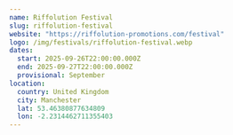 ```yaml
---
name: Riffolution Festival
slug: riffolution-festival
website: "https://riffolution-promotions.com/festival"
logo: /img/festivals/riffolution-festival.webp
dates:
  start: 2025-09-26T22:00:00.000Z
  end: 2025-09-27T22:00:00.000Z
  provisional: September
location:
  country: United Kingdom
  city: Manchester
  lat: 53.46380877634809
  lon: -2.2314462711355403
---
```

